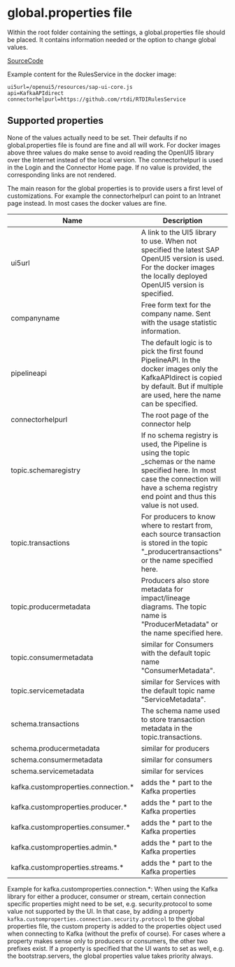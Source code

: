 # global.properties file

Within the root folder containing the settings, a global.properties file should be placed. It contains information needed or the option to change global values.

[SourceCode](https://github.com/rtdi/connectorbase/blob/master/pipelinefoundation/src/main/java/io/rtdi/bigdata/connector/pipeline/foundation/utils/GlobalSettings.java)

Example content for the RulesService in the docker image:

    ui5url=/openui5/resources/sap-ui-core.js
    api=KafkaAPIdirect
    connectorhelpurl=https://github.com/rtdi/RTDIRulesService
    
## Supported properties

None of the values actually need to be set. Their defaults if no global.properties file is found are fine and all will work.
For docker images above three values do make sense to avoid reading the OpenUI5 library over the Internet instead of the local version.
The connectorhelpurl is used in the Login and the Connector Home page. If no value is provided, the corresponding links are not rendered.

The main reason for the global properties is to provide users a first level of customizations. For example the connectorhelpurl can point to an Intranet page instead. In most cases the docker values are fine.


| Name       | Description |
| ---------- | ----------- |
| ui5url | A link to the UI5 library to use. When not specified the latest SAP OpenUI5 version is used. For the docker images the locally deployed OpenUI5 version is specified. |
| companyname | Free form text for the company name. Sent with the usage statistic information. |
| pipelineapi | The default logic is to pick the first found PipelineAPI. In the docker images only the KafkaAPIdirect is copied by default. But if multiple are used, here the name can be specified. |
| connectorhelpurl | The root page of the connector help |
| topic.schemaregistry | If no schema registry is used, the Pipeline is using the topic _schemas or the name specified here. In most case the connection will have a schema registry end point and thus this value is not used. |
| topic.transactions | For producers to know where to restart from, each source transaction is stored in the topic "_producertransactions" or the name specified here. |
| topic.producermetadata | Producers also store metadata for impact/lineage diagrams. The topic name is "ProducerMetadata" or the name specified here. |
| topic.consumermetadata | similar for Consumers with the default topic name "ConsumerMetadata". |
| topic.servicemetadata | similar for Services with the default topic name "ServiceMetadata". |
| schema.transactions | The schema name used to store transaction metadata in the topic.transactions. |
| schema.producermetadata | similar for producers |
| schema.consumermetadata | similar for consumers |
| schema.servicemetadata | similar for services |
| kafka.customproperties.connection.* | adds the * part to the Kafka properties |
| kafka.customproperties.producer.* | adds the * part to the Kafka properties |
| kafka.customproperties.consumer.* | adds the * part to the Kafka properties |
| kafka.customproperties.admin.* | adds the * part to the Kafka properties |
| kafka.customproperties.streams.* | adds the * part to the Kafka properties |


Example for kafka.customproperties.connection.*:
When using the Kafka library for either a producer, consumer or stream, certain connection specific properties might need to be set, e.g. security.protocol to some value not supported by the UI. In that case, by adding a property `kafka.customproperties.connection.security.protocol` to the global properties file, the custom property is added to the properties object used when connecting to Kafka (without the prefix of course).
For cases where a property makes sense only to producers or consumers, the other two prefixes exist.
If a property is specified that the UI wants to set as well, e.g. the bootstrap.servers, the global properties value takes priority always.
